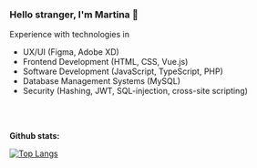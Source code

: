 ### Hello stranger, I'm Martina 👋



Experience with technologies in
- UX/UI (Figma, Adobe XD)
- Frontend Development (HTML, CSS, Vue.js)
- Software Development (JavaScript, TypeScript, PHP)
- Database Management Systems (MySQL)
- Security (Hashing, JWT, SQL-injection, cross-site scripting)

<br><br> 
    
<p><strong>Github stats:</strong></p>

[![Top Langs](https://github-readme-stats.vercel.app/api/top-langs/?username=MartinaMax&theme=radical)](https://github.com/anuraghazra/github-readme-stats)
